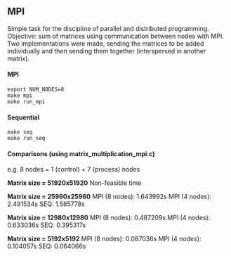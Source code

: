## MPI
Simple task for the discipline of parallel and distributed programming. Objective: sum of matrices using communication between nodes with MPI.
Two implementations were made, sending the matrices to be added individually and then sending them together (interspersed in another matrix).

#### MPI
```
export NUM_NODES=8
make mpi
make run_mpi
```

#### Sequential
```
make seq
make run_seq
```

#### Comparisons (using matrix_multiplication_mpi.c)
e.g. 8 nodes = 1 (control) + 7 (process) nodes

__Matrix size = 51920x51920__
Non-feasible time

__Matrix size = 25960x25960__
MPI (8 nodes): 1.643992s
MPI (4 nodes): 2.491534s
SEQ: 1.585778s

__Matrix size = 12980x12980__
MPI (8 nodes): 0.487209s
MPI (4 nodes): 0.633036s
SEQ: 0.395317s

__Matrix size = 5192x5192__
MPI (8 nodes): 0.087036s
MPI (4 nodes): 0.104057s
SEQ: 0.064066s
